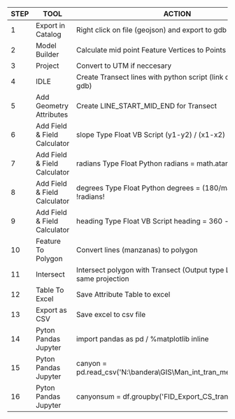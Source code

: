 | STEP| TOOL          | ACTION  |
| ----|---------------|---------|
| 1   | Export in Catalog | Right click on file (geojson) and export to gdb|
| 2   | Model Builder | Calculate mid point Feature Vertices to Points|
| 3   | Project | Convert to UTM if neccesary
| 4   | IDLE |Create Transect lines with python script (link data features to gdb)|
| 5   | Add Geometry Attributes| Create LINE_START_MID_END for Transect|
| 6   | Add Field & Field Calculator| slope Type Float VB Script (y1-y2) / (x1-x2)|
| 7   | Add Field & Field Calculator| radians Type Float Python radians = math.atan(!slope!)|
| 8   | Add Field & Field Calculator| degrees Type Float Python degrees = (180/math.pi)* !radians!|
| 9   | Add Field & Field Calculator| heading Type Float VB Script heading = 360 - [degrees]|
|10   | Feature To Polygon| Convert lines (manzanas) to polygon|
|11   | Intersect |Intersect polygon with Transect (Output type LINE) *with the same projection|
|12   | Table To Excel |Save Attribute Table to excel|
|13   | Export as CSV |Save excel to csv file|
|14   | Pyton Pandas Jupyter |import pandas as pd / %matplotlib inline|
|15   | Pyton Pandas Jupyter |canyon = pd.read_csv('N:\\bandera\GIS\Man_int_tran_merge_UTM.csv')|
|16   | Pyton Pandas Jupyter |canyonsum = df.groupby('FID_Export_CS_transects').sum()|
